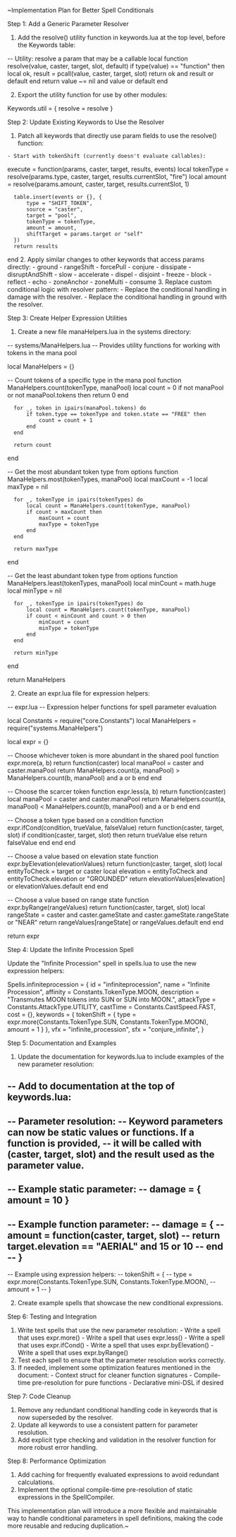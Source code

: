 ~Implementation Plan for Better Spell Conditionals

  Step 1: Add a Generic Parameter Resolver

  1. Add the resolve() utility function in keywords.lua at the top level,
  before the Keywords table:

  -- Utility: resolve a param that may be a callable
  local function resolve(value, caster, target, slot, default)
      if type(value) == "function" then
          local ok, result = pcall(value, caster, target, slot)
          return ok and result or default
      end
      return value ~= nil and value or default
  end

  2. Export the utility function for use by other modules:

  Keywords.util = { resolve = resolve }

  Step 2: Update Existing Keywords to Use the Resolver

  1. Patch all keywords that directly use param fields to use the 
resolve()
   function:

    - Start with tokenShift (currently doesn't evaluate callables):

  execute = function(params, caster, target, results, events)
      local tokenType = resolve(params.type, caster, target,
  results.currentSlot, "fire")
      local amount = resolve(params.amount, caster, target,
  results.currentSlot, 1)

      table.insert(events or {}, {
          type = "SHIFT_TOKEN",
          source = "caster",
          target = "pool",
          tokenType = tokenType,
          amount = amount,
          shiftTarget = params.target or "self"
      })
      return results
  end
  2. Apply similar changes to other keywords that access params directly:
    - ground
    - rangeShift
    - forcePull
    - conjure
    - dissipate
    - disruptAndShift
    - slow
    - accelerate
    - dispel
    - disjoint
    - freeze
    - block
    - reflect
    - echo
    - zoneAnchor
    - zoneMulti
    - consume
  3. Replace custom conditional logic with resolver pattern:
    - Replace the conditional handling in damage with the resolver.
    - Replace the conditional handling in ground with the resolver.

  Step 3: Create Helper Expression Utilities

  1. Create a new file manaHelpers.lua in the systems directory:

  -- systems/ManaHelpers.lua
  -- Provides utility functions for working with tokens in the mana pool

  local ManaHelpers = {}

  -- Count tokens of a specific type in the mana pool
  function ManaHelpers.count(tokenType, manaPool)
      local count = 0
      if not manaPool or not manaPool.tokens then return 0 end

      for _, token in ipairs(manaPool.tokens) do
          if token.type == tokenType and token.state == "FREE" then
              count = count + 1
          end
      end

      return count
  end

  -- Get the most abundant token type from options
  function ManaHelpers.most(tokenTypes, manaPool)
      local maxCount = -1
      local maxType = nil

      for _, tokenType in ipairs(tokenTypes) do
          local count = ManaHelpers.count(tokenType, manaPool)
          if count > maxCount then
              maxCount = count
              maxType = tokenType
          end
      end

      return maxType
  end

  -- Get the least abundant token type from options
  function ManaHelpers.least(tokenTypes, manaPool)
      local minCount = math.huge
      local minType = nil

      for _, tokenType in ipairs(tokenTypes) do
          local count = ManaHelpers.count(tokenType, manaPool)
          if count < minCount and count > 0 then
              minCount = count
              minType = tokenType
          end
      end

      return minType
  end

  return ManaHelpers

  2. Create an expr.lua file for expression helpers:

  -- expr.lua
  -- Expression helper functions for spell parameter evaluation

  local Constants = require("core.Constants")
  local ManaHelpers = require("systems.ManaHelpers")

  local expr = {}

  -- Choose whichever token is more abundant in the shared pool
  function expr.more(a, b)
      return function(caster)
          local manaPool = caster and caster.manaPool
          return ManaHelpers.count(a, manaPool) > ManaHelpers.count(b,
  manaPool) and a or b
      end
  end

  -- Choose the scarcer token
  function expr.less(a, b)
      return function(caster)
          local manaPool = caster and caster.manaPool
          return ManaHelpers.count(a, manaPool) < ManaHelpers.count(b,
  manaPool) and a or b
      end
  end

  -- Choose a token type based on a condition
  function expr.ifCond(condition, trueValue, falseValue)
      return function(caster, target, slot)
          if condition(caster, target, slot) then
              return trueValue
          else
              return falseValue
          end
      end
  end

  -- Choose a value based on elevation state
  function expr.byElevation(elevationValues)
      return function(caster, target, slot)
          local entityToCheck = target or caster
          local elevation = entityToCheck and entityToCheck.elevation or
  "GROUNDED"
          return elevationValues[elevation] or elevationValues.default
      end
  end

  -- Choose a value based on range state
  function expr.byRange(rangeValues)
      return function(caster, target, slot)
          local rangeState = caster and caster.gameState and
  caster.gameState.rangeState or "NEAR"
          return rangeValues[rangeState] or rangeValues.default
      end
  end

  return expr

  Step 4: Update the Infinite Procession Spell

  Update the "Infinite Procession" spell in spells.lua to use the new
  expression helpers:

  Spells.infiniteprocession = {
      id = "infiniteprocession",
      name = "Infinite Procession",
      affinity = Constants.TokenType.MOON,
      description = "Transmutes MOON tokens into SUN or SUN into MOON.",
      attackType = Constants.AttackType.UTILITY,
      castTime = Constants.CastSpeed.FAST,
      cost = {},
      keywords = {
          tokenShift = {
              type = expr.more(Constants.TokenType.SUN,
  Constants.TokenType.MOON),
              amount = 1
          }
      },
      vfx = "infinite_procession",
      sfx = "conjure_infinite",
  }

  Step 5: Documentation and Examples

  1. Update the documentation for keywords.lua to include examples of the
  new parameter resolution:

  -- Add to documentation at the top of keywords.lua:
  --
  -- Parameter resolution:
  -- Keyword parameters can now be static values or functions. If a 
  function is provided, 
  -- it will be called with (caster, target, slot) and the result used as 
  the parameter value.
  --
  -- Example static parameter:
  --   damage = { amount = 10 }
  --
  -- Example function parameter:
  --   damage = { 
  --     amount = function(caster, target, slot)
  --       return target.elevation == "AERIAL" and 15 or 10
  --     end
  --   }
  --
  -- Example using expression helpers:
  --   tokenShift = {
  --     type = expr.more(Constants.TokenType.SUN, 
  Constants.TokenType.MOON),
  --     amount = 1
  --   }

  2. Create example spells that showcase the new conditional expressions.

  Step 6: Testing and Integration

  1. Write test spells that use the new parameter resolution:
    - Write a spell that uses expr.more()
    - Write a spell that uses expr.less()
    - Write a spell that uses expr.ifCond()
    - Write a spell that uses expr.byElevation()
    - Write a spell that uses expr.byRange()
  2. Test each spell to ensure that the parameter resolution works
  correctly.
  3. If needed, implement some optimization features mentioned in the
  document:
    - Context struct for cleaner function signatures
    - Compile-time pre-resolution for pure functions
    - Declarative mini-DSL if desired

  Step 7: Code Cleanup

  1. Remove any redundant conditional handling code in keywords that is 
now
   superseded by the resolver.
  2. Update all keywords to use a consistent pattern for parameter
  resolution.
  3. Add explicit type checking and validation in the resolver function 
for
   more robust error handling.

  Step 8: Performance Optimization

  1. Add caching for frequently evaluated expressions to avoid redundant
  calculations.
  2. Implement the optional compile-time pre-resolution of static
  expressions in the SpellCompiler.

  This implementation plan will introduce a more flexible and maintainable
  way to handle conditional parameters in spell definitions, making the
  code more reusable and reducing duplication.~
